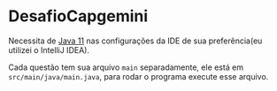 # DesafioCapgemini

Necessita de [Java 11](https://jdk.java.net/archive/) nas configurações da IDE de sua preferência(eu utilizei o IntelliJ IDEA).

Cada questão tem sua arquivo `main` separadamente, ele está em `src/main/java/main.java`, para rodar o programa execute esse arquivo.